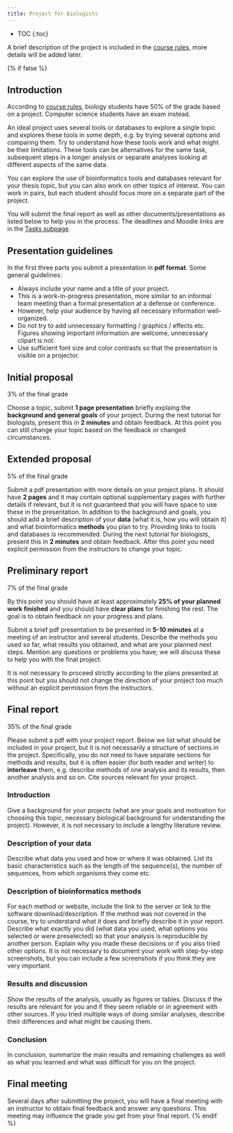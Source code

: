 ```yaml
---
title: Project for Biologists
---
```


* TOC
{:toc}

A brief description of the project is included in the [course rules](./Rules.html#journal-club), more details will be added later.

{% if false %}
## Introduction

According to [course rules](./Rules.html), biology students have 50% of the grade based on a project. Computer science students have an exam instead.

An ideal project uses several tools or databases to explore a single topic and explores these tools in some depth, e.g. by trying several options and comparing them. Try to understand how these tools work and what might be their limitations. These tools can be alternatives for the same task, subsequent steps in a longer analysis or separate analyses looking at different aspects of the same data. 

You can explore the use of bioinformatics tools and databases relevant for your thesis topic, but you can also work on other topics of interest. You can work in pairs, but each student should focus more on a separate part of the project.

You will submit the final report as well as other documents/presentations as listed below to help you in the process. The deadlines and Moodle links are in the [Tasks subpage](./Tasks.html).

## Presentation guidelines

In the first three parts you submit a presentation in **pdf format**. Some general guidelines:
* Always include your name and a title of your project.
* This is a work-in-progress presentation, more similar to an informal team meeting than a formal presentation at a defense or conference.
* However, help your audience by having all necessary information well-organized.
* Do not try to add unnecessary formatting / graphics / effects etc. Figures showing important information are welcome, unnecessary clipart is not.
* Use sufficient font size and color contrasts so that the presentation is visible on a projector.

## Initial proposal

3% of the final grade

Choose a topic, submit **1 page presentation** briefly explaing the **background and general goals** of your project. During the next tutorial for biologists, present this in **2 minutes** and obtain feedback. At this point you can still change your topic based on the feedback or changed circumstances.

## Extended proposal

5% of the final grade

Submit a pdf presentation with more details on your project plans. It should have **2 pages** and it may contain optional supplementary pages with further details if relevant, but it is not guaranteed that you will have space to use these in the presentation. In addition to the background and goals, you should add a brief description of your **data** (what it is, how you will obtain it) and what bioinformatics **methods** you plan to try. Providing links to tools and databases is recommended. During the next tutorial for biologists, present this in **2 minutes** and obtain feedback. After this point you need explicit permission from the instructors to change your topic.

## Preliminary report

7% of the final grade

By this point you should have at least approximately **25% of your planned work finished** and you should have **clear plans** for finishing the rest. The goal is to obtain feedback on your progress and plans.

Submit a brief pdf presentation to be presented in **5-10 minutes** at a meeting of an instructor and several students. Describe the methods you used so far, what results you obtained, and what are your planned next steps. Mention any questions or problems you have; we will discuss these to help you with the final project.

It is not necessary to proceed strictly according to the plans presented at this point but you should not change the direction of your project too much without an explicit permission from the instructors. 

## Final report

35% of the final grade

Please submit a pdf with your project report. Below we list what should be included in your project, but it is not necessarily a structure of sections in the project. Specifically, you do not need to have separate sections for methods and results, but it is often easier (for both reader and writer) to **interleave** them, e.g. describe methods of one analysis and its results, then another analysis and so on. Cite sources relevant for your project.


### Introduction

Give a background for your projects (what are your goals and motivation for choosing this topic, necessary biological background for understanding the project). However, it is not necessary to include a lengthy literature review.

### Description of your data

Describe what data you used and how or where it was obtained. List its basic characteristics such as the length of the sequence(s), the number of sequences, from which organisms they come etc.

### Description of bioinformatics methods

For each method or website, include the link to the server or link to the software download/description. If the method was not covered in the course, try to understand what it does and briefly describe it in your report. Describe what exactly you did (what data you used, what options you selected or were preselected) so that your analysis is reproducible by another person. Explain why you made these decisions or if you also tried other options. It is not necessary to document your work with step-by-step screenshots, but you can include a few screenshots if you think they are very important.

### Results and discussion

Show the results of the analysis, usually as figures or tables. Discuss if the results are relevant for you and if they seem reliable or in agreement with other sources. If you tried multiple ways of doing similar analyses, describe their differences and what might be causing them. 

### Conclusion 

In conclusion, summarize the main results and remaining challenges as well as what you learned and what was difficult for you on the project.

## Final meeting

Several days after submitting the project, you will have a final meeting with an instructor to obtain final feedback and answer any questions. This meeting may influence the grade you get from your final report.
{% endif %}
